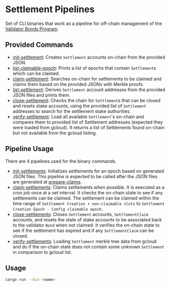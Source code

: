 # Settlement Pipelines

Set of CLI binaries that work as a pipeline for off-chain
management of the [Validator Bonds Program](../programs/validator-bonds/README.md).

## Provided Commands

* [init-settlement](./src/bin/init_settlement.rs): Creates `Settlement` accounts on-chain from the provided JSON.
* [list-claimable-epoch](./src/bin/list_claimable_epoch.rs): Prints a list of epochs that contain `Settlement`s which can be claimed.
* [claim-settlement](./src/bin/claim_settlement.rs): Searches on-chain for settlements to be claimed and claims them based on the provided JSONs with Merkle proofs.
* [list-settlement](./src/bin/list_settlement.rs): Derives `Settlement` account addresses from the provided JSON files and prints them.
* [close-settlement](./src/bin/close_settlement.rs): Checks the chain for `Settlement`s that can be closed and resets stake accounts,
  using the provided list of `Settlement` addresses to search for the settlement stake authorities.
* [verify-settlement](./src/bin/verify_settlement.rs): Load all available `Settlement`'s on-chain
  and compares them to provided list of Settlement addresses (expected they were loaded from gcloud).
  It returns a list of Settlements found on-chain but not available from the gcloud listing.

## Pipeline Usage

There are 4 pipelines used for the binary commands.

* [init-settlements](../.buildkite/init-settlements.yml): Initializes settlements for an epoch based on generated JSON files.
  This pipeline is expected to be called after the JSON files are generated at [prepare-claims](../.buildkite/prepare-claims.yml).
* [claim-settlements](../.buildkite/claim-settlements.yml): Claims settlements when possible.
  It is executed as a cron job once at a set interval. It checks the on-chain state to see if any settlements can be claimed.
  The settlement can be claimed within the time range of `Settlement Creation + non-claimable slots` to `Settlement Creation Epoch - Config claimable epoch`.
* [close-settlements](../.buildkite/close-settlements.yml): Closes `Settlement` accounts, `SettlementClaim` accounts,
  and resets the state of stake accounts to be associated back to the validator `Bond` when not claimed.
  It verifies the on-chain state to see if the settlement has expired and if any `SettlementClaim` can be closed.
* [verify-settlements](../.buildkite/verify-settlements.yml): Loading `Settlement` merkle tree data
  from gcloud and do if the on-chain state does not contain some unknown `Settlement` in comparison
  to gcloud list.


## Usage

```bash
cargo run --bin <name>
```
